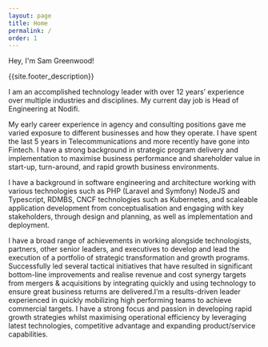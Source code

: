 ```yaml
---
layout: page
title: Home
permalink: /
order: 1
---
```


Hey, I'm Sam Greenwood!

{{site.footer_description}}

I am an accomplished technology leader with over 12 years’ experience over multiple industries and disciplines. My current day job is Head of Engineering at Nodifi.

My early career experience in agency and consulting positions gave me varied exposure to different businesses and how they operate. I have spent the last 5 years in Telecommunications and more recently have gone into Fintech. I have a strong background in strategic program delivery and implementation to maximise business performance and shareholder value in start-up, turn-around, and rapid growth business environments. 

I have a background in software engineering and architecture working with various technologies such as PHP (Laravel and Symfony) NodeJS and Typescript, RDMBS, CNCF technologies such as Kubernetes, and scaleable application development from conceptualisation and engaging with key stakeholders, through design and planning, as well as implementation and deployment.

I have a broad range of achievements in working alongside technologists, partners, other senior leaders, and executives to develop and lead the execution of a portfolio of strategic transformation and growth programs. Successfully led several tactical initiatives that have resulted in significant bottom-line improvements and realise revenue and cost synergy targets from mergers & acquisitions by integrating quickly and using technology to ensure great business returns are delivered.I’m a results-driven leader experienced in quickly mobilizing high performing teams to achieve commercial targets. I have a strong focus and passion in developing rapid growth strategies whilst maximising operational efficiency by leveraging latest technologies, competitive advantage and expanding product/service capabilities.

